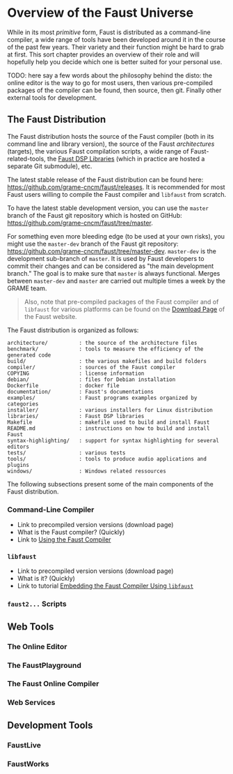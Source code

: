 # Overview of the Faust Universe

While in its most *primitive* form, Faust is distributed as a command-line 
compiler, a wide range of tools have been developed around it in the course of 
the past few years. Their variety and their function might be hard to grab at 
first. This sort chapter provides an overview of their role and will hopefully 
help you decide which one is better suited for your personal use. 

<!-- TODO: it'd be nice to have some kind of figure here summarizing everything -->

TODO: here say a few words about the philosophy behind the disto: the online
editor is the way to go for most users, then various pre-compiled packages
of the compiler can be found, then source, then git. Finally other external
tools for development.   

## The Faust Distribution

The Faust distribution hosts the source of the Faust compiler (both in its 
command line and library version), the source of the Faust *architectures*
(targets), the various Faust compilation scripts, a wide range of 
Faust-related-tools, the [Faust DSP Libraries](TODO) (which in practice
are hosted a separate Git submodule), etc.

The latest stable release of the Faust distribution can be found here:
<https://github.com/grame-cncm/faust/releases>. It is recommended for most
Faust users willing to compile the Faust compiler and `libfaust` from scratch.

To have the latest stable development version, you can use the `master`
branch of the Faust git repository which is hosted on GitHub: 
<https://github.com/grame-cncm/faust/tree/master>.

For something even more bleeding edge (to be used at your own risks), you might
use the `master-dev` branch of the Faust git repository: 
<https://github.com/grame-cncm/faust/tree/master-dev>. `master-dev` is the 
development sub-branch of `master`. It is used by Faust developers to commit 
their changes and can be considered as "the main development branch." The goal 
is to make sure that `master` is always functional. Merges between `master-dev` 
and `master` are carried out multiple times a week by the GRAME team.

> Also, note that pre-compiled packages of the Faust compiler and of `libfaust`
for various platforms can be found on the [Download Page](__FAUST_DOMAIN__/download)
of the Faust website.

The Faust distribution is organized as follows:

```
architecture/          : the source of the architecture files
benchmark/             : tools to measure the efficiency of the generated code
build/                 : the various makefiles and build folders
compiler/              : sources of the Faust compiler
COPYING                : license information
debian/                : files for Debian installation
Dockerfile             : docker file
documentation/         : Faust's documentations
examples/              : Faust programs examples organized by categories
installer/             : various installers for Linux distribution
libraries/             : Faust DSP libraries
Makefile               : makefile used to build and install Faust
README.md              : instructions on how to build and install Faust
syntax-highlighting/   : support for syntax highlighting for several editors
tests/                 : various tests
tools/                 : tools to produce audio applications and plugins
windows/               : Windows related ressources
```

The following subsections present some of the main components of the Faust 
distribution.

### Command-Line Compiler

* Link to precompiled version versions (download page)
* What is the Faust compiler? (Quickly)
* Link to [Using the Faust Compiler](#using-the-faust-compiler)

### `libfaust`

* Link to precompiled version versions (download page)
* What is it? (Quickly)
* Link to tutorial 
[Embedding the Faust Compiler Using `libfaust`](__FAUST_DOMAIN__/learn/embedding-faust)

### `faust2...` Scripts

## Web Tools

### The Online Editor

### The FaustPlayground

### The Faust Online Compiler

### Web Services

## Development Tools

### FaustLive

### FaustWorks
